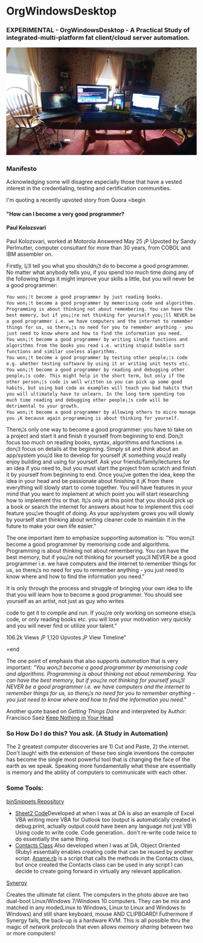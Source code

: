# OrgWindowsDesktop
### EXPERIMENTAL - OrgWindowsDesktop - A Practical Study of integrated-multi-platform fat client/cloud server automation.
![desktop](https://github.com/RayNieva/OrgWindowsDesktop/blob/master/0128171145a.jpg)
### Manifesto

Acknowledging some will disagree especially those that have a vested interest in the credentialing, testing and certification communities.

I'm quoting a recently upvoted story from Quora
=begin
#### "How can I become a very good programmer?
#### Paul Kolozsvari
Paul Kolozsvari, worked at Motorola
Answered May 25 ¡P Upvoted by Sandy Perlmutter, computer consultant for more than 30 years, from COBOL and IBM assembler on.

Firstly, I¡¦ll tell you what you shouldn¡¦t do to become a good programmer. No matter what anybody tells you, if you spend too much time doing any of the following things it might improve your skills a little, but you will never be a good programmer:

    You won¡¦t become a good programmer by just reading books.
    You won¡¦t become a good programmer by memorising code and algorithms. Programming is about thinking not about remembering. You can have the best memory, but if you¡¦re not thinking for yourself you¡¦ll NEVER be a good programmer i.e. we have computers and the internet to remember things for us, so there¡¦s no need for you to remember anything - you just need to know where and how to find the information you need.
    You won¡¦t become a good programmer by writing single functions and algorithms from the books you read i.e. writing stupid bubble sort functions and similar useless algorithms.
    You won¡¦t become a good programmer by testing other people¡¦s code e.g. whether testing software by using it or writing unit tests etc.
    You won¡¦t become a good programmer by reading and debugging other people¡¦s code. This might help in the short term, but only if the other person¡¦s code is well written so you can pick up some good habits, but using bad code as examples will teach you bad habits that you will ultimately have to unlearn. In the long term spending too much time reading and debugging other people¡¦s code will be detrimental to your growth.
    You won¡¦t become a good programmer by allowing others to micro manage you ¡K because again programming is about thinking for yourself.

There¡¦s only one way to become a good programmer: you have to take on a project and start it and finish it yourself from beginning to end. Don¡¦t focus too much on reading books, syntax, algorithms and functions i.e. don¡¦t focus on details at the beginning. Simply sit and think about an app/system you¡¦d like to develop for yourself ¡K something you¡¦d really enjoy building and using for yourself. Ask your friends/family/lecturers for an idea if you need to, but you must start the project from scratch and finish it by yourself from beginning to end. Once you¡¦ve gotten the idea, keep the idea in your head and be passionate about finishing it ¡K from there everything will slowly start to come together. You will have features in your mind that you want to implement at which point you will start researching how to implement this or that. It¡¦s only at this point that you should pick up a book or search the internet for answers about how to implement this cool feature you¡¦ve thought of doing. As your app/system grows you will slowly by yourself start thinking about writing cleaner code to maintain it in the future to make your own life easier."

The one important item to emphasize supporting automation is:
"You won¡¦t become a good programmer by memorising code and algorithms. Programming is about thinking not about remembering. You can have the best memory, but if you¡¦re not thinking for yourself you¡¦ll NEVER be a good programmer i.e. we have computers and the internet to remember things for us, so there¡¦s no need for you to remember anything - you just need to know where and how to find the information you need."


It is only through the process and struggle of bringing your own idea to life that you will learn how to become a good programmer. You should see yourself as an artist, not just as guy who writes

code to get it to compile and run. If you¡¦re only working on someone else¡¦s code, or only reading books etc. you will lose your motivation very quickly and you will never find or utilize your talent."

106.2k Views ¡P 1,120 Upvotes ¡P View Timeline"

=end

The one point of emphasis that also supports _automation_ that is very important: 
*"You won¡¦t become a good programmer by memorising code and algorithms. Programming is about thinking not about  remembering. You can have the best memory, but if you¡¦re not thinking for yourself you¡¦ll NEVER be a good  programmer i.e. we have computers and the internet to remember things for us, so there¡¦s no need for you to remember anything - you just need to know where and how to find the information you need."*

Another quote based on *Getting Things Done* and interpreted by Author: Francisco Saez
[Keep Nothing in Your Head](https://facilethings.com/blog/en/habits)

### So How Do I do this? You ask. (A Study in Automation)

The 2 greatest computer discoveries are 1) Cut and Paste,  2) the internet. Don't laugh! with the extension of these two single inventions the computer has become the single most powerful tool that is changing the face of the earth as we speak. Speaking more fundamentally what these are essentially is memory and the ability of computers to communicate with each other.

### Some Tools:

[binSnippets Repository](https://github.com/RayNieva/binSnippets)

- [Sheet2 Code](https://github.com/RayNieva/binSnippets/blob/master/Sheet2Code.vb)Developed at when I was at DA is also an example of Excel VBA writing more VBA for Outlook too (output is automatically created in debug.print, actually output could have been any language not just VB) Using code to write code. Code generation.. don't re-write code twice to do essentially the same thing.
- [Contacts Class](https://github.com/RayNieva/binSnippets/blob/master/Contacts02-26-14.rb) Also developed when I was at DA, Object Oriented (Ruby) essentially enables creating code that can be reused by another script. [Aname.rb](https://github.com/RayNieva/binSnippets/blob/master/aname.rb) is a script that calls the methods in the Contacts class, but once created the Contacts class can be used in any script I can decide to create going forward in virtually any relevant application.

[Synergy](https://symless.com/synergy) 

Creates the ultimate fat client. The computers in the photo above are two dual-boot Linux/Windows 7/Windows 10 computers. They can be mix and matched in any mode(Linux to Windows, Linux to Linux and Windows to Windows) and still share keyboard, mouse AND CLIPBOARD!  Futhermore if Synergy fails, the back-up is a hardware KVM. This is all possible thru the magic of _network protocols_ that even allows _memory sharing_ between two or more computers!

